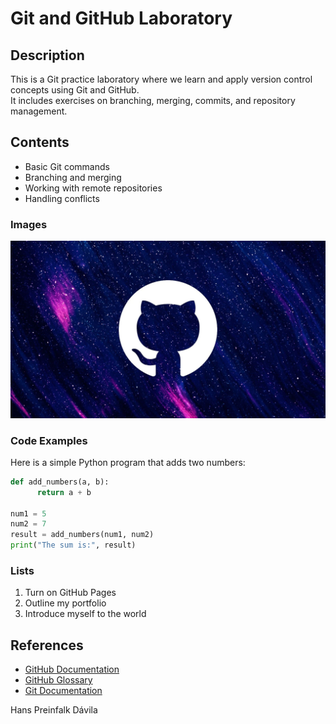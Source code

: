 # Git and GitHub Laboratory

## Description
This is a Git practice laboratory where we learn and apply version control concepts using Git and GitHub.  
It includes exercises on branching, merging, commits, and repository management.

## Contents
- Basic Git commands
- Branching and merging
- Working with remote repositories
- Handling conflicts

### Images
![Github image](/GitHub__headpic.webp)

 ### Code Examples
  Here is a simple Python program that adds two numbers:

```python
def add_numbers(a, b):
      return a + b

num1 = 5
num2 = 7
result = add_numbers(num1, num2)
print("The sum is:", result)
```

### Lists

1. Turn on GitHub Pages
2. Outline my portfolio
3. Introduce myself to the world

## References
- [GitHub Documentation](https://docs.github.com/en)
- [GitHub Glossary](https://docs.github.com/en/get-started/learning-about-github/github-glossary)
- [Git Documentation](https://git-scm.com/doc)

Hans Preinfalk Dávila
